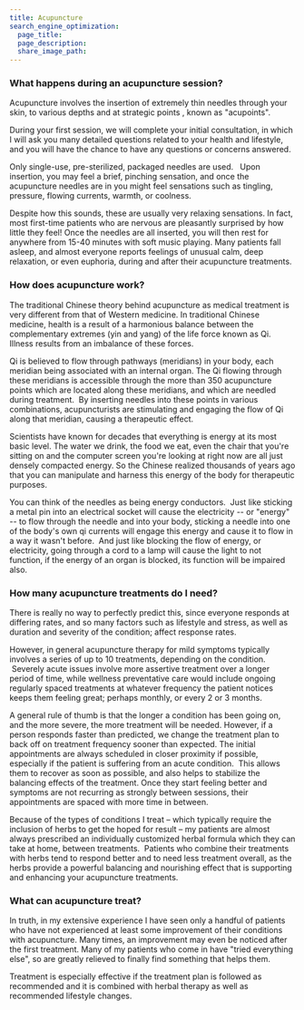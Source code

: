 ```yaml
---
title: Acupuncture
search_engine_optimization:
  page_title:
  page_description:
  share_image_path:
---
```


### What happens during an acupuncture session?

Acupuncture involves the insertion of extremely thin needles through your skin, to various depths and at strategic points , known as "acupoints".

During your first session, we will complete your initial consultation, in which I will ask you many detailed questions related to your health and lifestyle, and you will have the chance to have any questions or concerns answered.

Only single-use, pre-sterilized, packaged needles are used. &nbsp; Upon insertion, you may feel a brief, pinching sensation, and once the acupuncture needles are in you might feel sensations such as tingling, pressure, flowing currents, warmth, or coolness.

Despite how this sounds, these are usually very relaxing sensations. In fact, most first-time patients who are nervous are pleasantly surprised by how little they feel! Once the needles are all inserted, you will then rest for anywhere from 15-40 minutes with soft music playing. Many patients fall asleep, and almost everyone reports feelings of unusual calm, deep relaxation, or even euphoria, during and after their acupuncture treatments.

### How does acupuncture work?

The traditional Chinese theory behind acupuncture as medical treatment is very different from that of Western medicine. In traditional Chinese medicine, health is a result of a harmonious balance between the complementary extremes (yin and yang) of the life force known as Qi. Illness results from an imbalance of these forces.

Qi is believed to flow through pathways (meridians) in your body, each meridian being associated with an internal organ. The Qi flowing through these meridians is accessible through the more than 350 acupuncture points which are located along these meridians, and which are needled during treatment. &nbsp;By inserting needles into these points in various combinations, acupuncturists are stimulating and engaging the flow of Qi along that meridian, causing a therapeutic effect.

Scientists have known for decades that everything is energy at its most basic level. The water we drink, the food we eat, even the chair that you're sitting on and the computer screen you're looking at right now are all just densely compacted energy. So the Chinese realized thousands of years ago that you can manipulate and harness this energy of the body for therapeutic purposes.

You can think of the needles as being energy conductors. &nbsp;Just like sticking a metal pin into an electrical socket will cause the electricity -- or "energy" -- to flow through the needle and into your body, sticking a needle into one of the body's own qi currents will engage this energy and cause it to flow in a way it wasn't before. &nbsp;And just like blocking the flow of energy, or electricity, going through a cord to a lamp will cause the light to not function, if the energy of an organ is blocked, its function will be impaired also.

### How many acupuncture treatments do I need?

There is really no way to perfectly predict this, since everyone responds at differing rates, and so many factors such as lifestyle and stress, as well as duration and severity of the condition; affect response rates.

However, in general acupuncture therapy for mild symptoms typically involves a series of up to 10 treatments, depending on the condition. &nbsp;Severely acute issues involve more assertive treatment over a longer period of time, while wellness preventative care would include ongoing regularly spaced treatments at whatever frequency the patient notices keeps them feeling great; perhaps monthly, or every 2 or 3 months.

A general rule of thumb is that the longer a condition has been going on, and the more severe, the more treatment will be needed. However, if a person responds faster than predicted, we change the treatment plan to back off on treatment frequency sooner than expected. The initial appointments are always scheduled in closer proximity if possible, especially if the patient is suffering from an acute condition. &nbsp;This allows them to recover as soon as possible, and also helps to stabilize the balancing effects of the treatment. Once they start feeling better and symptoms are not recurring as strongly between sessions, their appointments are spaced with more time in between.

Because of the types of conditions I treat – which typically require the inclusion of herbs to get the hoped for result – my patients are almost always prescribed an individually customized herbal formula which they can take at home, between treatments. &nbsp;Patients who combine their treatments with herbs tend to respond better and to need less treatment overall, as the herbs provide a powerful balancing and nourishing effect that is supporting and enhancing your acupuncture treatments.

### What can acupuncture treat?

In truth, in my extensive experience I have seen only a handful of patients who have not experienced at least some improvement of their conditions with acupuncture. Many times, an improvement may even be noticed after the first treatment. Many of my patients who come in have "tried everything else", so are greatly relieved to finally find something that helps them.

Treatment is especially effective if the treatment plan is followed as recommended and it is combined with herbal therapy as well as recommended lifestyle changes.